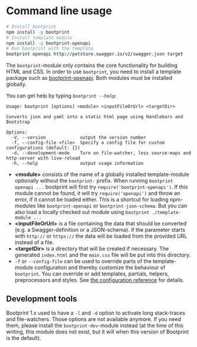 # Command line usage

```bash
# Install bootprint
npm install -g bootprint
# Install template module
npm install -g bootprint-openapi
# Run bootprint with the template
bootprint openapi http://petstore.swagger.io/v2/swagger.json target
```

The `bootprint`-module only contains the core functionality for building HTML and CSS.
In order to use `bootprint`, you need to install a template package such as [bootprint-openapi](https://npmjs.com/package/bootprint-openapi).
Both modules must be installed globally.

You can get help by typing `bootprint --help`:

```
Usage: bootprint [options] <module> <inputFileOrUrl> <targetDir>

Converts json and yaml into a static html page using Handlebars and Bootstrap

Options:
  -V, --version             output the version number
  -f, --config-file <file>  Specify a config file for custom configurations (default: {})
  -d, --development-mode    Turn on file-watcher, less source-maps and http-server with live-reload
  -h, --help                output usage information
``` 

* **&lt;module>** consists of the name of a globally installed template-module optionally without the `bootprint-` prefix.
    When running `bootprint openapi ...` bootprint will first try `require('bootprint-openapi')`. If this module
    cannot be found, it will try `require('openapi')` and throw an error, if it cannot be loaded either. 
    This is a shortcut for loading npm-modules like `bootprint-openapi` or `bootprint-json-schema`. But you can also 
    load a locally checked out module using `bootprint ./template-module ...`
* **&lt;inputFileOrUrl>** is a file containing the data that should be converted (e.g. a Swagger-definition or a JSON-schema).
    if the parameter starts with `http://` or `https://` the data will be loaded from the provided URL instead of a file.
* **&lt;targetDir>** is a directory that will be created if necessary. The generated `index.html` and the `main.css` file will be put
    into this directory.
* `-f` or `--config-file` can be used to override parts of the template-module configuration and thereby customize the behaviour of 
    `bootprint`. You can override or add templates, partials, helpers, preprocessors and styles.
    See [the configuration reference](config.md) for details.

## Development tools

Bootprint 1.x used to have a `-l` and `-d` option to activate long stack-traces and file-watchers.
Those options are not available anymore. If you need them, please install the `bootprint-dev`-module instead (at the time of this writing, this module does not exist, but it will when this version of Bootprint is the default).
